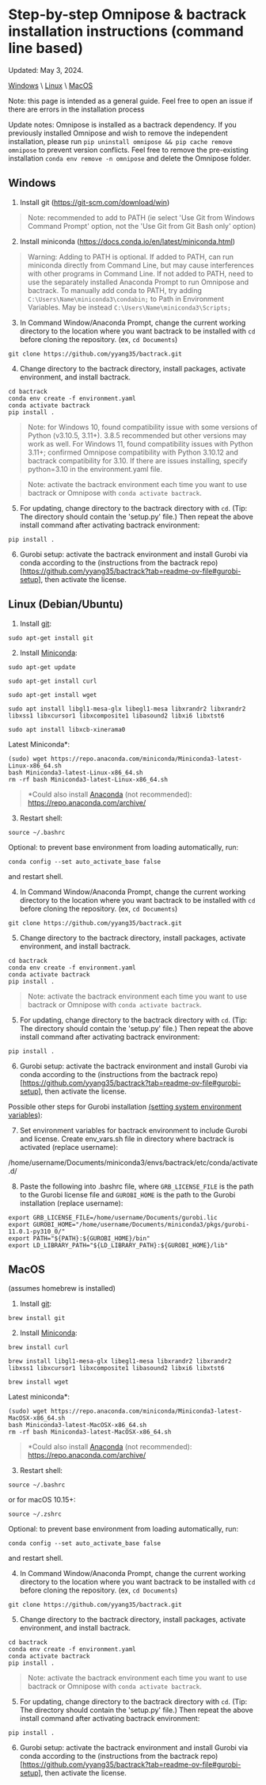 # Step-by-step Omnipose & bactrack installation instructions (command line based)
 
 Updated: May 3, 2024.

 [Windows](../../tree/bactrackdev/docs/install_bactrack.md#windows) \ [Linux](../../tree/bactrackdev/docs/install_bactrack.md#linux-debianubuntu) \ [MacOS](../../tree/bactrackdev/docs/install_bactrack.md#macos)

 Note: this page is intended as a general guide. Feel free to open an issue if there are errors in the installation process

 Update notes: Omnipose is installed as a bactrack dependency. If you previously installed Omnipose and wish to remove the independent installation, please run `pip uninstall omnipose && pip cache remove omnipose` to prevent version conflicts. Feel free to remove the pre-existing installation `conda env remove -n omnipose` and delete the Omnipose folder.

## Windows

1. Install git (https://git-scm.com/download/win)

> Note: recommended to add to PATH (ie select 'Use Git from Windows Command Prompt' option, not the 'Use Git from Git Bash only' option)

2. Install miniconda (https://docs.conda.io/en/latest/miniconda.html)

> Warning: Adding to PATH is optional. If added to PATH, can run miniconda directly from Command Line, but may cause interferences with other programs in Command Line. If not added to PATH, need to use the separately installed Anaconda Prompt to run Omnipose and bactrack. To manually add conda to PATH, try adding `C:\Users\Name\miniconda3\condabin;` to Path in Environment Variables. May be instead `C:\Users\Name\miniconda3\Scripts;` 

3. In Command Window/Anaconda Prompt, change the current working directory to the location where you want bactrack to be installed with `cd` before cloning the repository. (ex, `cd Documents`)

```
git clone https://github.com/yyang35/bactrack.git

```

4. Change directory to the bactrack directory, install packages, activate environment, and install bactrack.

```
cd bactrack
conda env create -f environment.yaml
conda activate bactrack
pip install .
```

> Note: for Windows 10, found compatibility issue with some versions of Python (v3.10.5, 3.11+). 3.8.5 recommended but other versions may work as well.
> For Windows 11, found compatibility issues with Python 3.11+; confirmed Omnipose compatibility with Python 3.10.12 and bactrack compatibility for 3.10. If there are issues installing, specify python=3.10 in the environment.yaml file.


> Note: activate the bactrack environment each time you want to use bactrack or Omnipose with `conda activate bactrack`.

5. For updating, change directory to the bactrack directory with `cd`. (Tip: The directory should contain the 'setup.py' file.) Then repeat the above install command after activating bactrack environment:

```
pip install .
```

6. Gurobi setup: activate the bactrack environment and install Gurobi via conda according to the (instructions from the bactrack repo)[https://github.com/yyang35/bactrack?tab=readme-ov-file#gurobi-setup], then activate the license.


## Linux (Debian/Ubuntu)

1.  Install [git](https://git-scm.com/download/linux): 
```
sudo apt-get install git
```

2. Install [Miniconda](https://docs.conda.io/en/main/miniconda.html):
```
sudo apt-get update
```

```
sudo apt-get install curl
```

```
sudo apt-get install wget
```

```
sudo apt install libgl1-mesa-glx libegl1-mesa libxrandr2 libxrandr2 libxss1 libxcursor1 libxcomposite1 libasound2 libxi6 libxtst6
```

```
sudo apt install libxcb-xinerama0
```


   Latest Miniconda*:
```
(sudo) wget https://repo.anaconda.com/miniconda/Miniconda3-latest-Linux-x86_64.sh
bash Miniconda3-latest-Linux-x86_64.sh
rm -rf bash Miniconda3-latest-Linux-x86_64.sh
```

>*Could also install [Anaconda](https://www.anaconda.com/products/distributionhttps://www.anaconda.com/products/distribution) (not recommended): https://repo.anaconda.com/archive/


3. Restart shell:
```
source ~/.bashrc
```

   Optional: to prevent base environment from loading automatically, run:
```
conda config --set auto_activate_base false
```
   and restart shell.


4. In Command Window/Anaconda Prompt, change the current working directory to the location where you want bactrack to be installed with `cd` before cloning the repository. (ex, `cd Documents`)

```
git clone https://github.com/yyang35/bactrack.git

```

5. Change directory to the bactrack directory, install packages, activate environment, and install bactrack.

```
cd bactrack
conda env create -f environment.yaml
conda activate bactrack
pip install .
```

> Note: activate the bactrack environment each time you want to use bactrack or Omnipose with `conda activate bactrack`.

5. For updating, change directory to the bactrack directory with `cd`. (Tip: The directory should contain the 'setup.py' file.) Then repeat the above install command after activating bactrack environment:

```
pip install .
```

6. Gurobi setup: activate the bactrack environment and install Gurobi via conda according to the (instructions from the bactrack repo)[https://github.com/yyang35/bactrack?tab=readme-ov-file#gurobi-setup], then activate the license.

Possible other steps for Gurobi installation [(setting system environment variables)](https://support.gurobi.com/hc/en-us/articles/13443862111761-How-do-I-set-system-environment-variables-for-Gurobi):

7. Set environment variables for bactrack environment to include Gurobi and license. Create env_vars.sh file in directory where bactrack is activated (replace username):

/home/username/Documents/miniconda3/envs/bactrack/etc/conda/activate.d/

8. Paste the following into .bashrc file, where `GRB_LICENSE_FILE` is the path to the Gurobi license file and `GUROBI_HOME` is the path to the Gurobi installation (replace username): 
```
export GRB_LICENSE_FILE=/home/username/Documents/gurobi.lic 
export GUROBI_HOME="/home/username/Documents/miniconda3/pkgs/gurobi-11.0.1-py310_0/"
export PATH="${PATH}:${GUROBI_HOME}/bin"
export LD_LIBRARY_PATH="${LD_LIBRARY_PATH}:${GUROBI_HOME}/lib"
```


## MacOS 

(assumes homebrew is installed)

1.  Install [git](https://git-scm.com/download/mac): 
```
brew install git
```

2. Install [Miniconda](https://docs.conda.io/en/main/miniconda.html):
```
brew install curl
```

```
brew install libgl1-mesa-glx libegl1-mesa libxrandr2 libxrandr2 libxss1 libxcursor1 libxcomposite1 libasound2 libxi6 libxtst6
```

```
brew install wget
```

   Latest miniconda*:
```
(sudo) wget https://repo.anaconda.com/miniconda/Miniconda3-latest-MacOSX-x86_64.sh
bash Miniconda3-latest-MacOSX-x86_64.sh
rm -rf bash Miniconda3-latest-MacOSX-x86_64.sh
```
>*Could also install [Anaconda](https://www.anaconda.com/products/distributionhttps://www.anaconda.com/products/distribution) (not recommended): https://repo.anaconda.com/archive/

3. Restart shell:
```
source ~/.bashrc
```
   or for macOS 10.15+:
```
source ~/.zshrc
```

   Optional: to prevent base environment from loading automatically, run:
```
conda config --set auto_activate_base false
```
   and restart shell.


4. In Command Window/Anaconda Prompt, change the current working directory to the location where you want bactrack to be installed with `cd` before cloning the repository. (ex, `cd Documents`)

```
git clone https://github.com/yyang35/bactrack.git

```

5. Change directory to the bactrack directory, install packages, activate environment, and install bactrack.

```
cd bactrack
conda env create -f environment.yaml
conda activate bactrack
pip install .
```

> Note: activate the bactrack environment each time you want to use bactrack or Omnipose with `conda activate bactrack`.

5. For updating, change directory to the bactrack directory with `cd`. (Tip: The directory should contain the 'setup.py' file.) Then repeat the above install command after activating bactrack environment:

```
pip install .
```

6. Gurobi setup: activate the bactrack environment and install Gurobi via conda according to the (instructions from the bactrack repo)[https://github.com/yyang35/bactrack?tab=readme-ov-file#gurobi-setup], then activate the license.













